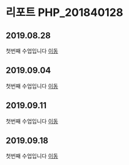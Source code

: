 # 리포트 PHP_201840128

## 2019.08.28
첫번째 수업입니다 [이동](./lecture_01)

## 2019.09.04
첫번째 수업입니다 [이동](./lecture_02)

## 2019.09.11
첫번째 수업입니다 [이동](lecture_03)

## 2019.09.18
첫번째 수업입니다 [이동](lecture_04)